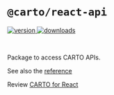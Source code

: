 # `@carto/react-api`

<p>
  <a href="https://npmjs.org/package/@carto/react-api">
    <img src="https://img.shields.io/npm/v/@carto/react-api.svg?style=flat-square" alt="version" />
  </a>

  <a href="https://npmjs.org/package/@carto/react-api">
    <img src="https://img.shields.io/npm/dt/@carto/react-api.svg?style=flat-square" alt="downloads" />
  </a>
</p>

<br/>

Package to access CARTO APIs.

See also the [reference](reference.md)

Review [CARTO for React](https://docs.carto.com/react/)
